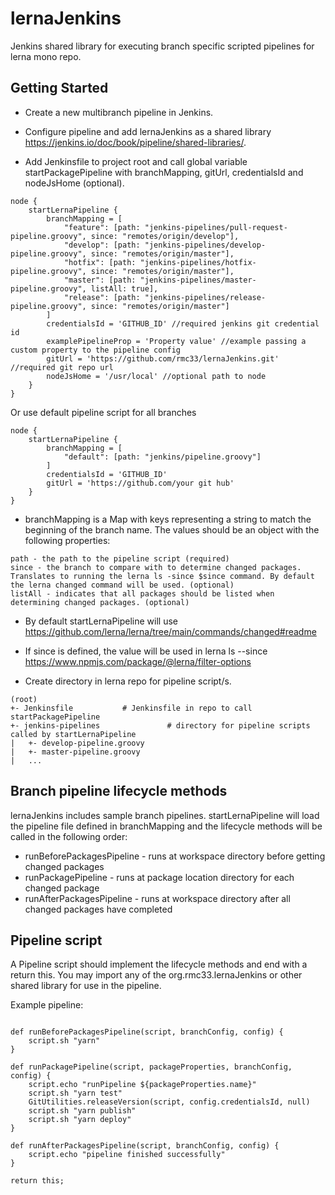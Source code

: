 # lernaJenkins

Jenkins shared library for executing branch specific scripted pipelines for lerna mono repo.

## Getting Started

* Create a new multibranch pipeline in Jenkins.

* Configure pipeline and add lernaJenkins as a shared library https://jenkins.io/doc/book/pipeline/shared-libraries/.

* Add Jenkinsfile to project root and call global variable startPackagePipeline with branchMapping, gitUrl, credentialsId and nodeJsHome (optional).

```
node {
    startLernaPipeline {
        branchMapping = [
            "feature": [path: "jenkins-pipelines/pull-request-pipeline.groovy", since: "remotes/origin/develop"],
            "develop": [path: "jenkins-pipelines/develop-pipeline.groovy", since: "remotes/origin/master"],
            "hotfix": [path: "jenkins-pipelines/hotfix-pipeline.groovy", since: "remotes/origin/master"],
            "master": [path: "jenkins-pipelines/master-pipeline.groovy", listAll: true],
            "release": [path: "jenkins-pipelines/release-pipeline.groovy", since: "remotes/origin/master"]
        ]
        credentialsId = 'GITHUB_ID' //required jenkins git credential id
        examplePipelineProp = 'Property value' //example passing a custom property to the pipeline config
        gitUrl = 'https://github.com/rmc33/lernaJenkins.git' //required git repo url
        nodeJsHome = '/usr/local' //optional path to node
    }
}
```

Or use default pipeline script for all branches

```
node {
    startLernaPipeline {
        branchMapping = [
            "default": [path: "jenkins/pipeline.groovy"]
        ]
        credentialsId = 'GITHUB_ID'
        gitUrl = 'https://github.com/your git hub'
    }
}
```


* branchMapping is a Map with keys representing a string to match the beginning of the branch name. The values should be an object with the following properties:

```
path - the path to the pipeline script (required)
since - the branch to compare with to determine changed packages. Translates to running the lerna ls -since $since command. By default the lerna changed command will be used. (optional)
listAll - indicates that all packages should be listed when determining changed packages. (optional)
```

* By default startLernaPipeline will use https://github.com/lerna/lerna/tree/main/commands/changed#readme
* If since is defined, the value will be used in lerna ls --since https://www.npmjs.com/package/@lerna/filter-options

* Create directory in lerna repo for pipeline script/s.

```
(root)
+- Jenkinsfile           # Jenkinsfile in repo to call startPackagePipeline
+- jenkins-pipelines               # directory for pipeline scripts called by startLernaPipeline
|   +- develop-pipeline.groovy
|   +- master-pipeline.groovy
|   ...
```


## Branch pipeline lifecycle methods

lernaJenkins includes sample branch pipelines. startLernaPipeline will load the pipeline file defined in branchMapping and the lifecycle methods will be called in the following order:

* runBeforePackagesPipeline - runs at workspace directory before getting changed packages
* runPackagePipeline - runs at package location directory for each changed package
* runAfterPackagesPipeline - runs at workspace directory after all changed packages have completed


## Pipeline script

A Pipeline script should implement the lifecycle methods and end with a return this. You may import any of the org.rmc33.lernaJenkins or other shared library for use in the pipeline.

Example pipeline:

```

def runBeforePackagesPipeline(script, branchConfig, config) {
    script.sh "yarn"
}

def runPackagePipeline(script, packageProperties, branchConfig, config) {
    script.echo "runPipeline ${packageProperties.name}"
    script.sh "yarn test"
    GitUtilities.releaseVersion(script, config.credentialsId, null)
    script.sh "yarn publish"
    script.sh "yarn deploy"
}

def runAfterPackagesPipeline(script, branchConfig, config) {
    script.echo "pipeline finished successfully"
}

return this;
```
